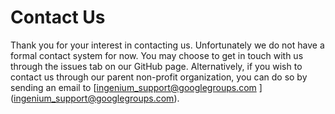# Contact Us
Thank you for your interest in contacting us.
Unfortunately we do not have a formal contact system for now. You may choose to get in touch with us through the issues tab on our GitHub page.
Alternatively, if you wish to contact us through our parent non-profit organization, you can do so by sending an email to [ingenium_support@googlegroups.com
] (ingenium_support@googlegroups.com).

